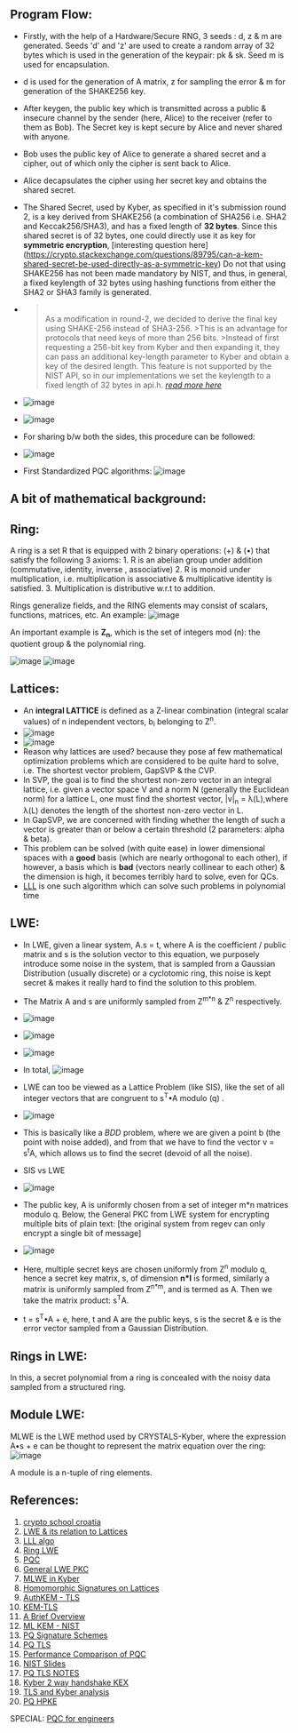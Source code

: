 ## Program Flow:

  - Firstly, with the help of a Hardware/Secure RNG, 3 seeds : d, z & m are generated. Seeds 'd' and 'z' are used to create a random array of 32 bytes which is used in the generation of the keypair: pk & sk. Seed m is used for encapsulation.
  - d is used for the generation of A matrix, z for sampling the error & m for generation of the SHAKE256 key.
  - After keygen, the public key which is transmitted across a public & insecure channel by the sender (here, Alice) to the receiver (refer to them as Bob). The Secret key is kept secure by Alice and never shared with anyone.
  - Bob uses the public key of Alice to generate a shared secret and a cipher, out of which only the cipher is sent back to Alice.
  - Alice decapsulates the cipher using her secret key and obtains the shared secret.
  - The Shared Secret, used by Kyber, as specified in it's submission round 2, is a key derived from SHAKE256 (a combination of SHA256 i.e. SHA2 and Keccak256/SHA3), and has a fixed length of **32 bytes**. Since this shared secret is of 32 bytes, one could directly use it as key for **symmetric encryption**, [interesting question here] (https://crypto.stackexchange.com/questions/89795/can-a-kem-shared-secret-be-used-directly-as-a-symmetric-key)
    Do not that using SHAKE256 has not been made mandatory by NIST, and thus, in general, a fixed keylength of 32 bytes using hashing functions from either the SHA2 or SHA3 family is generated.
  -  ><br/>As a modification in round-2, we decided to derive the final key using SHAKE-256 instead of SHA3-256.
    >This is an advantage for protocols that need keys of more than 256 bits.
    >Instead of first requesting a 256-bit key from Kyber and then expanding it, they can pass an additional key-length parameter to Kyber and obtain a key of the desired length. This feature is not supported by the NIST API, so in our implementations we set the keylength to a fixed length of 32 bytes in api.h.
     > <cite> [read more here](https://pq-crystals.org/kyber/data/kyber-specification-round3-20210131.pdf)
  - ![image](https://miro.medium.com/v2/resize:fit:1100/format:webp/0*-q0OB65GCekDIm-6.png)
  - ![image](https://github.com/lakshya-chopra/KyberCpp/assets/77010972/7d6a5a54-233e-45c9-b967-1a941a169bff)

  - For sharing b/w both the sides, this procedure can be followed:
  - ![image](https://github.com/lakshya-chopra/KyberCpp/assets/77010972/87511884-15d6-4d99-874e-f4c1c2fbb43d)

  - First Standardized PQC algorithms:
    ![image](https://github.com/lakshya-chopra/KyberCpp/assets/77010972/23e3e968-a16c-4f75-97f6-a77cbbf0d493)

## A bit of mathematical background:

  ## Ring:
  A ring is a set R that is equipped with 2 binary operations: (+) & (•) that satisfy the following 3 axioms:
    1. R is an abelian group under addition (commutative, identity, inverse , associative)
    2. R is monoid under multiplication, i.e. multiplication is associative & multiplicative identity is satisfied.
    3. Multiplication is distributive w.r.t to addition.

  Rings generalize fields, and the RING elements may consist of scalars, functions, matrices, etc.
  An example: 
  ![image](https://github.com/lakshya-chopra/KyberCpp/assets/77010972/b18f3b9d-5918-4a69-a34e-dffd05397a4b)

  An important example is **Z<sub>n</sub>**, which is the set of integers mod (n): the quotient group & the polynomial ring.
  
  ![image](https://github.com/lakshya-chopra/KyberCpp/assets/77010972/15d63dee-e1cc-4e9c-98d4-a855ebf697e5)
  ![image](https://github.com/lakshya-chopra/KyberCpp/assets/77010972/15852b69-ee2c-4aec-a414-b4cff30a7565)


  ## Lattices:
  
  - An **integral LATTICE** is defined as a Z-linear combination (integral scalar values) of n independent vectors, b<sub>i</sub> belonging to Z<sup>n</sup>.
  - ![image](https://github.com/lakshya-chopra/KyberCpp/assets/77010972/00d6ef32-2e1c-46e7-9fec-838d9505d015)
  - ![image](https://github.com/lakshya-chopra/KyberCpp/assets/77010972/c74d0ce4-e228-4d98-b60a-a90305b16560)
  - Reason why lattices are used? because they pose af few mathematical optimization problems which are considered to be quite hard to solve, i.e. The shortest vector problem, GapSVP & the CVP.
  - In SVP, the goal is to find the shortest non-zero vector in an integral lattice, i.e. given a vector space V and a norm N (generally the Euclidean norm) for a lattice L, one must find the shortest vector, |v|<sub>n</sub> = λ(L),where λ(L) denotes the length of the shortest non-zero vector in L.
  - In GapSVP, we are concerned with finding whether the length of such a vector is greater than or below a certain threshold (2 parameters: alpha & beta).
  - This problem can be solved (with quite ease) in lower dimensional spaces with a **good** basis (which are nearly orthogonal to each other), if however, a basis which is **bad** (vectors nearly collinear to each other) & the dimension is high, it becomes terribly hard to solve, even for QCs.
  - [LLL](https://en.wikipedia.org/wiki/Lenstra%E2%80%93Lenstra%E2%80%93Lov%C3%A1sz_lattice_basis_reduction_algorithm) is one such algorithm which can solve such problems in polynomial time

  ## LWE:
  - In LWE, given a linear system, A.s = t, where A is the coefficient / public matrix and s is the solution vector to this equation, we purposely introduce some noise in the system, that is sampled from a Gaussian Distribution (usually discrete) or a cyclotomic ring, this noise is kept secret & makes it really hard to find the solution to this problem.
  - The Matrix A and s are uniformly sampled from Z<sup>m*n</sup> & Z<sup>n</sup> respectively.
  - ![image](https://github.com/lakshya-chopra/KyberCpp/assets/77010972/da569458-d4d3-4461-9ae7-9b6805537583)
  - ![image](https://github.com/lakshya-chopra/KyberCpp/assets/77010972/19723259-2615-4933-ba14-de9389d17f97)
  - ![image](https://github.com/lakshya-chopra/KyberCpp/assets/77010972/3d00dab7-a639-4a29-888d-e367491a630d)


  - In total,
    ![image](https://github.com/lakshya-chopra/KyberCpp/assets/77010972/d788125d-7735-413f-b60e-6b592165270e)

  - LWE can too be viewed as a Lattice Problem (like SIS), like the set of all integer vectors that are congruent to s<sup>T</sup>•A modulo (q) .
  - ![image](https://github.com/lakshya-chopra/KyberCpp/assets/77010972/b392369c-6c18-40f1-8d23-eb3033ecc145)
  - This is basically like a *BDD* problem, where we are given a point b (the point with noise added), and from that we have to find the vector v = s<sup>t</sup>A, which allows us to find the secret (devoid of all the noise).
  - SIS vs LWE
  - ![image](https://github.com/lakshya-chopra/KyberCpp/assets/77010972/7c0372eb-378f-4ff9-89bf-bc2257c3d045)
  - The public key, A is uniformly chosen from a set of integer m*n matrices modulo q. Below, the General PKC from LWE system for encrypting multiple bits of plain text: [the original system from regev can only encrypt a single bit of message]
  - ![image](https://github.com/lakshya-chopra/KyberCpp/assets/77010972/46d205e6-4f3d-4f4e-bfaf-764c951158bb)
  - Here, multiple secret keys are chosen uniformly from Z<sup>n</sup> modulo q, hence a secret key matrix, s, of dimension **n*l** is formed, similarly a matrix is uniformly sampled from Z<sup>n*m</sup>, and is termed as A. Then we take the matrix product: s<sup>T</sup>A.
  - t = s<sup>T</sup>•A + e, here, t and A are the public keys, s is the secret & e is the error vector sampled from a Gaussian Distribution.



  
  
  ## Rings in LWE:
  
  In this, a secret polynomial from a ring is concealed with the noisy data sampled from a structured ring.

  ## Module LWE:
  MLWE is the LWE method used by CRYSTALS-Kyber, where the expression A•s + e can be thought to represent the matrix equation over the ring: 
  ![image](https://github.com/lakshya-chopra/KyberCpp/assets/77010972/091a96c4-135b-4029-bce6-a7b7706e3d44)

  A module is a n-tuple of ring elements.

  
## References:
1. [crypto school croatia](https://summerschool-croatia.cs.ru.nl/2015/Lattice-based%20crypto.pdf)
2. [LWE & its relation to Lattices](https://web.stanford.edu/class/cs354/scribe/lecture14.pdf)
3. [LLL algo](https://en.wikipedia.org/wiki/Lenstra%E2%80%93Lenstra%E2%80%93Lov%C3%A1sz_lattice_basis_reduction_algorithm)
4. [Ring LWE](https://www.cse.iitk.ac.in/users/angshuman/assets/pdf/RINGLWE_SPACE_2016.pdf)
5. [PQC](https://summerschool-croatia.cs.ru.nl/2018/slides/Introduction%20to%20post-quantum%20cryptography%20and%20learning%20with%20errors.pdf)
6. [General LWE PKC](https://link.springer.com/chapter/10.1007/978-981-19-7644-5_4#Sec5)
7. [MLWE in Kyber](https://crypto.stackexchange.com/a/104393)
8. [Homomorphic Signatures on Lattices](https://quickmathintuitions.org/wp-content/uploads/2019/10/Homomorphic-Signatures-over-Lattices.pdf)
9. [AuthKEM - TLS](https://datatracker.ietf.org/meeting/111/materials/slides-111-tls-authkem-01)
10. [KEM-TLS](https://thomwiggers.nl/publication/thesis/thesis.pdf)
11. [A Brief Overview](http://www.cse.iitm.ac.in/~shwetaag/PQC-Overview.pdf)
12. [ML KEM - NIST](https://nvlpubs.nist.gov/nistpubs/FIPS/NIST.FIPS.203.ipd.pdf)
13. [PQ Signature Schemes](https://blog.cloudflare.com/post-quantum-signatures)
14. [PQ TLS](https://engineering.fb.com/2024/05/22/security/post-quantum-readiness-tls-pqr-meta)
15. [Performance Comparison of PQC](https://blog.cloudflare.com/nist-post-quantum-surprise#kyber)
16. [NIST Slides](https://csrc.nist.gov/CSRC/media/Presentations/pqc-update-round-2-and-beyond/images-media/pqcrypto-sept2020-moody.pdf)
17. [PQ TLS NOTES](https://educatedguesswork.org/posts/pq-tls12/)
18. [Kyber 2 way handshake KEX](https://leancrypto.org/papers/KyberKEX_2way_handshake_specification.pdf)
19. [TLS and Kyber analysis](https://leancrypto.org/papers/TLS_and_Kyber_analysis.pdf)
20. [PQ HPKE](https://eprint.iacr.org/2022/414.pdf)


SPECIAL: [PQC for engineers](https://datatracker.ietf.org/doc/draft-ietf-pquip-pqc-engineers/)
